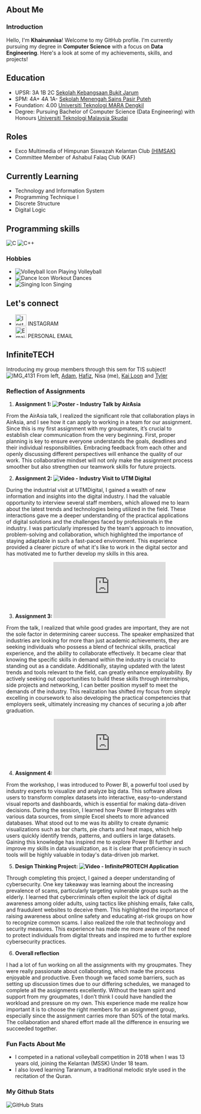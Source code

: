## About Me

### Introduction
Hello, I'm **Khairunnisa**! Welcome to my GitHub profile. I'm currently pursuing my degree in **Computer Science** with a focus on **Data Engineering**. Here's a look at some of my achievements, skills, and projects!

## Education

- UPSR: 3A 1B 2C [Sekolah Kebangsaan Bukit Jarum](https://www.facebook.com/sekkebBukitJarum/?locale=ms_MY)
- SPM: 4A+ 4A 1A- [Sekolah Menengah Sains Pasir Puteh](https://www.facebook.com/SMSPPp/?locale=ms_MY)
- Foundation: 4.00 [Universiti Teknologi MARA Dengkil](https://selangor.uitm.edu.my/index.php/en/ucampuses/kampus-dengkil)
- Degree: Pursuing Bachelor of Computer Science (Data Engineering) with Honours [Universiti Teknologi Malaysia Skudai](https://www.utm.my/)

## Roles

- Exco Multimedia of Himpunan Siswazah Kelantan Club [(HIMSAK)](https://www.instagram.com/himsak_utm?igsh=MXc3c3UxM3R4eXY4Zg==)
- Committee Member of Ashabul Falaq Club (KAF)

## Currently Learning

- Technology and Information System
- Programming Technique I
- Discrete Structure
- Digital Logic

## Programming skills

![C](https://img.shields.io/badge/C-blue.svg)
![C++](https://img.shields.io/badge/C++-pink.svg)

### Hobbies
- ![Volleyball Icon](https://img.icons8.com/ios-filled/50/000000/volleyball.png) Playing Volleyball
- ![Dance Icon](https://img.icons8.com/ios-filled/50/000000/dancing.png) Workout Dances
- ![Singing Icon](https://img.icons8.com/ios-filled/50/000000/singer.png) Singing
  
## Let's connect 

- <a href="https://instagram.com/your_instagram__.oukey" target="_blank"><img src="https://img.icons8.com/fluency/48/000000/instagram-new.png" alt="Instagram" width="30"/></a> INSTAGRAM
- <a href="mailto:knisa74800@gmail.com" target="_blank"><img src="https://img.icons8.com/color/48/000000/gmail-new.png" alt="Email" width="30"/></a> PERSONAL EMAIL

## InfiniteTECH
Introducing my group members through this sem for TIS subject!
![IMG_4131](https://github.com/user-attachments/assets/80d2e3b9-60a2-4970-9d8a-c112d8dc62c6)
From left, [Adam](https://github.com/AdamAshraffZamri), [Hafiz](https://github.com/HafizReepei), Nisa (me), [Kai Loon](https://github.com/chuakailoon) and [Tyler](https://github.com/Tyler-C-19)

### Reflection of Assignments

1. **Assignment 1: ![Poster - Industry Talk by AirAsia](https://github.com/user-attachments/assets/e3c2f053-484a-44ae-af03-743289c0a95c)**

From the AirAsia talk, I realized the significant role that collaboration plays in AirAsia, and I see how it can apply to working in a team for our assignment. Since this is my first assignment with my groupmates, it’s crucial to establish clear communication from the very beginning. First, proper planning is key to ensure everyone understands the goals, deadlines and their individual responsibilities. Embracing feedback from each other and openly discussing different perspectives will enhance the quality of our work. This collaborative mindset will not only make the assignment process smoother but also strengthen our teamwork skills for future projects.

2. **Assignment 2: ![Video - Industry Visit to UTM Digital](https://youtu.be/V82A5N3R-yY?si=u4PMZIoTT3tqkHZS)**

During the industrial visit at UTMDigital, I gained a wealth of new information and insights into the digital industry. I had the valuable opportunity to interview several staff members, which allowed me to learn about the latest trends and technologies being utilized in the field. These interactions gave me a deeper understanding of the practical applications of digital solutions and the challenges faced by professionals in the industry. I was particularly impressed by the team's approach to innovation, problem-solving and collaboration, which highlighted the importance of staying adaptable in such a fast-paced environment. This experience provided a clearer picture of what it's like to work in the digital sector and has motivated me to further develop my skills in this area.

3. **Assignment 3: ![Written Report - Industry Talk about "Skills in University and Industry"](https://github.com/user-attachments/files/18568988/ASSIGNMENT.3.InfiniteTECH.pdf)**

From the talk, I realized that while good grades are important, they are not the sole factor in determining career success. The speaker emphasized that industries are looking for more than just academic achievements, they are seeking individuals who possess a blend of technical skills, practical experience, and the ability to collaborate effectively. It became clear that knowing the specific skills in demand within the industry is crucial to standing out as a candidate. Additionally, staying updated with the latest trends and tools relevant to the field, can greatly enhance employability. By actively seeking out opportunities to build these skills through internships, side projects and networking, I can better position myself to meet the demands of the industry. This realization has shifted my focus from simply excelling in coursework to also developing the practical competencies that employers seek, ultimately increasing my chances of securing a job after graduation.

4. **Assignment 4: ![Poster - Power BI Workshop (CODE'25)](https://github.com/user-attachments/files/18569050/Assignment.4.-.Poster.on.the.PowerBI.Workshop.CODE.25.pdf)**

From the workshop, I was introduced to Power BI, a powerful tool used by industry experts to visualize and analyze big data. This software allows users to transform complex datasets into interactive, easy-to-understand visual reports and dashboards, which is essential for making data-driven decisions. During the session, I learned how Power BI integrates with various data sources, from simple Excel sheets to more advanced databases. What stood out to me was its ability to create dynamic visualizations such as bar charts, pie charts and heat maps, which help users quickly identify trends, patterns, and outliers in large datasets. Gaining this knowledge has inspired me to explore Power BI further and improve my skills in data visualization, as it is clear that proficiency in such tools will be highly valuable in today's data-driven job market.

5. **Design Thinking Project: ![Video - InfinitePROTECH Application](https://youtu.be/-n2pWXk1pg4)**

Through completing this project, I gained a deeper understanding of cybersecurity. One key takeaway was learning about the increasing prevalence of scams, particularly targeting vulnerable groups such as the elderly. I learned that cybercriminals often exploit the lack of digital awareness among older adults, using tactics like phishing emails, fake calls, and fraudulent websites to deceive them. This highlighted the importance of raising awareness about online safety and educating at-risk groups on how to recognize common scams. I also realized the role that technology and security measures. This experience has made me more aware of the need to protect individuals from digital threats and inspired me to further explore cybersecurity practices. 

6. **Overall reflection**

I had a lot of fun working on all the assignments with my groupmates. They were really passionate about collaborating, which made the process enjoyable and productive. Even though we faced some barriers, such as setting up discussion times due to our differing schedules, we managed to complete all the assignments excellently. Without the team spirit and support from my groupmates, I don’t think I could have handled the workload and pressure on my own. This experience made me realize how important it is to choose the right members for an assignment group, especially since the assignment carries more than 50% of the total marks. The collaboration and shared effort made all the difference in ensuring we succeeded together.

### Fun Facts About Me
- I competed in a national volleyball competition in 2018 when I was 13 years old, joining the Kelantan (MSSK) Under 18 team.
- I also loved learning Tarannum, a traditional melodic style used in the recitation of the Quran.

### My Github Stats
![GitHub Stats](https://github-readme-stats.vercel.app/api?username=yourusername&show_icons=true&hide_title=true&count_private=true&hide=prs&theme=radical)
